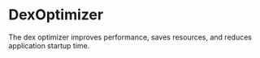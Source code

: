 # DexOptimizer
The dex optimizer improves performance, saves resources, and reduces application startup time.
